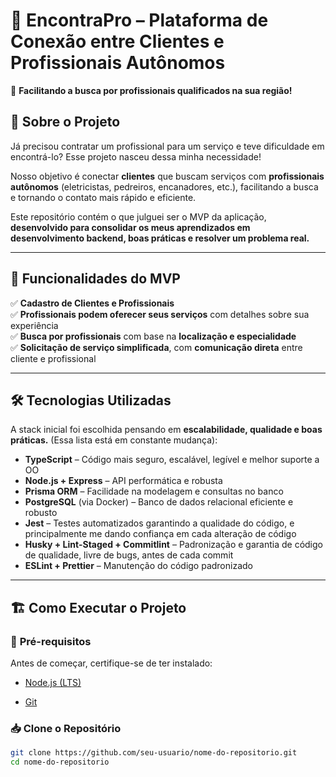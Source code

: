 # 📌 EncontraPro – Plataforma de Conexão entre Clientes e Profissionais Autônomos

🔎 **Facilitando a busca por profissionais qualificados na sua região!**

## 📖 Sobre o Projeto

Já precisou contratar um profissional para um serviço e teve dificuldade em encontrá-lo? Esse projeto nasceu dessa minha necessidade!

Nosso objetivo é conectar **clientes** que buscam serviços com **profissionais autônomos** (eletricistas, pedreiros, encanadores, etc.), facilitando a busca e tornando o contato mais rápido e eficiente.

Este repositório contém o que julguei ser o MVP da aplicação, **desenvolvido para consolidar os meus aprendizados em desenvolvimento backend, boas práticas e resolver um problema real.**

---

## 🚀 Funcionalidades do MVP

✅ **Cadastro de Clientes e Profissionais**  
✅ **Profissionais podem oferecer seus serviços** com detalhes sobre sua experiência  
✅ **Busca por profissionais** com base na **localização e especialidade**  
✅ **Solicitação de serviço simplificada**, com **comunicação direta** entre cliente e profissional

---

## 🛠 Tecnologias Utilizadas

A stack inicial foi escolhida pensando em **escalabilidade, qualidade e boas práticas.** (Essa lista está em constante mudança):

- **TypeScript** – Código mais seguro, escalável, legível e melhor suporte a OO
- **Node.js + Express** – API performática e robusta
- **Prisma ORM** – Facilidade na modelagem e consultas no banco
- **PostgreSQL** (via Docker) – Banco de dados relacional eficiente e robusto
- **Jest** – Testes automatizados garantindo a qualidade do código, e principalmente me dando confiança em cada alteração de código
- **Husky + Lint-Staged + Commitlint** – Padronização e garantia de código de qualidade, livre de bugs, antes de cada commit
- **ESLint + Prettier** – Manutenção do código padronizado

---

## 🏗 Como Executar o Projeto

### 🔧 **Pré-requisitos**

Antes de começar, certifique-se de ter instalado:

- [Node.js (LTS)](https://nodejs.org/)
<!-- - [Docker](https://www.docker.com/) (Ainda não) -->
- [Git](https://git-scm.com/)

### 📥 **Clone o Repositório**

```sh
git clone https://github.com/seu-usuario/nome-do-repositorio.git
cd nome-do-repositorio
```
